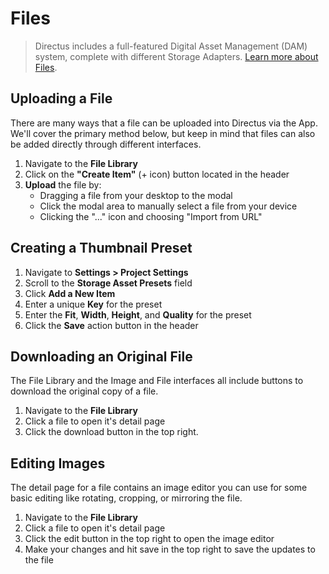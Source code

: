 # Files

> Directus includes a full-featured Digital Asset Management (DAM) system, complete with different Storage Adapters.
> [Learn more about Files](/concepts/files/).

## Uploading a File

There are many ways that a file can be uploaded into Directus via the App. We'll cover the primary method below, but
keep in mind that files can also be added directly through different interfaces.

1. Navigate to the **File Library**
2. Click on the **"Create Item"** (+ icon) button located in the header
3. **Upload** the file by:
   - Dragging a file from your desktop to the modal
   - Click the modal area to manually select a file from your device
   - Clicking the "..." icon and choosing "Import from URL"

## Creating a Thumbnail Preset

1. Navigate to **Settings > Project Settings**
2. Scroll to the **Storage Asset Presets** field
3. Click **Add a New Item**
4. Enter a unique **Key** for the preset
5. Enter the **Fit**, **Width**, **Height**, and **Quality** for the preset
6. Click the **Save** action button in the header

## Downloading an Original File

The File Library and the Image and File interfaces all include buttons to download the original copy of a file.

1. Navigate to the **File Library**
2. Click a file to open it's detail page
3. Click the download button in the top right.

## Editing Images

The detail page for a file contains an image editor you can use for some basic editing like rotating, cropping, or
mirroring the file.

1. Navigate to the **File Library**
2. Click a file to open it's detail page
3. Click the edit button in the top right to open the image editor
4. Make your changes and hit save in the top right to save the updates to the file
